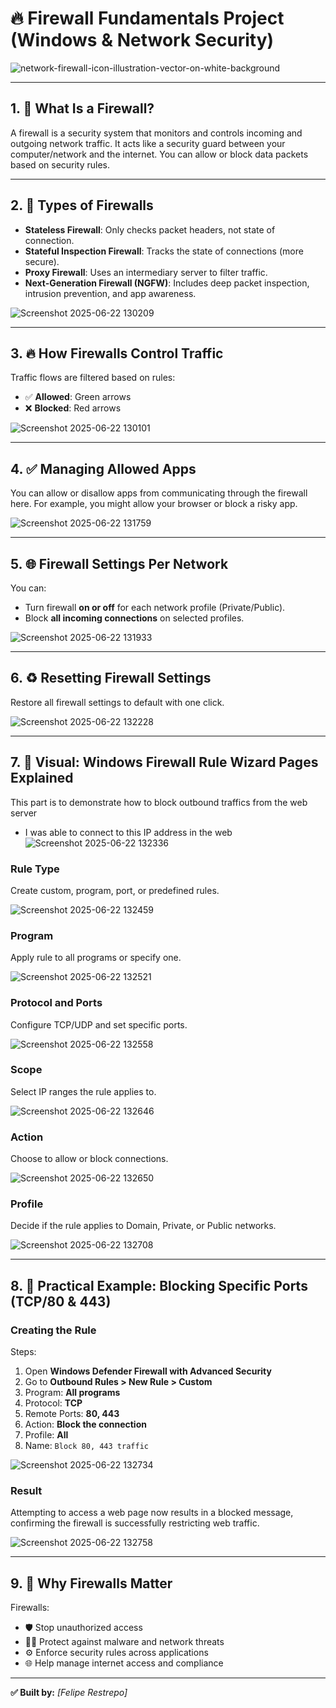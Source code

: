 # 🔥 Firewall Fundamentals Project (Windows & Network Security)

![network-firewall-icon-illustration-vector-on-white-background](https://github.com/user-attachments/assets/ea96cf3a-754f-4780-82c3-8f7479ccfc83)

---

## 1. 🔐 What Is a Firewall?
A firewall is a security system that monitors and controls incoming and outgoing network traffic. It acts like a security guard between your computer/network and the internet. You can allow or block data packets based on security rules.

---

## 2. 🧱 Types of Firewalls

- **Stateless Firewall**: Only checks packet headers, not state of connection.
- **Stateful Inspection Firewall**: Tracks the state of connections (more secure).
- **Proxy Firewall**: Uses an intermediary server to filter traffic.
- **Next-Generation Firewall (NGFW)**: Includes deep packet inspection, intrusion prevention, and app awareness.

![Screenshot 2025-06-22 130209](https://github.com/user-attachments/assets/848f94bd-69f0-47cb-8abe-a4fb8bf46c1a)

---

## 3. 🔥 How Firewalls Control Traffic

Traffic flows are filtered based on rules:
- ✅ **Allowed**: Green arrows
- ❌ **Blocked**: Red arrows

![Screenshot 2025-06-22 130101](https://github.com/user-attachments/assets/15d0b6c8-7ce3-49f0-9d60-e6a41fcbdefe)

---

## 4. ✅ Managing Allowed Apps

You can allow or disallow apps from communicating through the firewall here. For example, you might allow your browser or block a risky app.

![Screenshot 2025-06-22 131759](https://github.com/user-attachments/assets/a6540a22-ea1e-4c96-a4b2-de700ccc174f)

---

## 5. 🌐 Firewall Settings Per Network

You can:
- Turn firewall **on or off** for each network profile (Private/Public).
- Block **all incoming connections** on selected profiles.

![Screenshot 2025-06-22 131933](https://github.com/user-attachments/assets/65db35f8-da95-4fc9-b2dd-75e881b54774)

---

## 6. ♻️ Resetting Firewall Settings

Restore all firewall settings to default with one click.

![Screenshot 2025-06-22 132228](https://github.com/user-attachments/assets/b2cb2fec-ba67-41a6-b241-5173e5477747)

---

## 7. 🧭 Visual: Windows Firewall Rule Wizard Pages Explained

This part is to demonstrate how to block outbound traffics from the web server
- I was able to connect to this IP address in the web
![Screenshot 2025-06-22 132336](https://github.com/user-attachments/assets/8f8f255f-9334-495a-8047-0835ad78cc14)

### Rule Type
Create custom, program, port, or predefined rules.

![Screenshot 2025-06-22 132459](https://github.com/user-attachments/assets/d84feb15-9f28-452c-95c0-644e589df285)


### Program
Apply rule to all programs or specify one.

![Screenshot 2025-06-22 132521](https://github.com/user-attachments/assets/f2ebf5aa-cf37-42ce-9958-cebaf37b142a)

### Protocol and Ports
Configure TCP/UDP and set specific ports.

![Screenshot 2025-06-22 132558](https://github.com/user-attachments/assets/d4326b5a-158c-4f50-85ab-86fa5a727396)

### Scope
Select IP ranges the rule applies to.

![Screenshot 2025-06-22 132646](https://github.com/user-attachments/assets/73d38340-d8a9-41fd-96d0-368204dcb277)

### Action
Choose to allow or block connections.

![Screenshot 2025-06-22 132650](https://github.com/user-attachments/assets/1328c810-be1f-417e-ac54-4fd8f9f843f9)

### Profile
Decide if the rule applies to Domain, Private, or Public networks.

![Screenshot 2025-06-22 132708](https://github.com/user-attachments/assets/ac122b24-bb91-4508-848f-78fc6f112eef)

---

## 8. 🚫 Practical Example: Blocking Specific Ports (TCP/80 & 443)

### Creating the Rule
Steps:
1. Open **Windows Defender Firewall with Advanced Security**
2. Go to **Outbound Rules > New Rule > Custom**
3. Program: **All programs**
4. Protocol: **TCP**
5. Remote Ports: **80, 443**
6. Action: **Block the connection**
7. Profile: **All**
8. Name: `Block 80, 443 traffic`

![Screenshot 2025-06-22 132734](https://github.com/user-attachments/assets/1c47a7d8-db40-4379-b2a9-b6a8118a2a19)

### Result
Attempting to access a web page now results in a blocked message, confirming the firewall is successfully restricting web traffic.

![Screenshot 2025-06-22 132758](https://github.com/user-attachments/assets/dea63bc3-383b-421e-91e6-2b36332224e5)

---

## 9. 🧠 Why Firewalls Matter

Firewalls:
- 🛡️ Stop unauthorized access
- 🕵️‍♂️ Protect against malware and network threats
- ⚙️ Enforce security rules across applications
- 🌐 Help manage internet access and compliance

---

**✅ Built by:** *[Felipe Restrepo]*  

